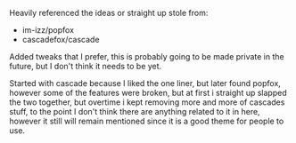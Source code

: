Heavily referenced the ideas or straight up stole from: 

- im-izz/popfox
- cascadefox/cascade

Added tweaks that I prefer, this is probably going to be made private in the future, but I don't think it needs to be yet. 


Started with cascade because I liked the one liner, but later found popfox, however some of the features were broken, but at first i straight up slapped the two together, but overtime i kept removing more and more of cascades stuff, to the point I don't think there are anything related to it in here, however it still will remain mentioned since it is a good theme for people to use.
